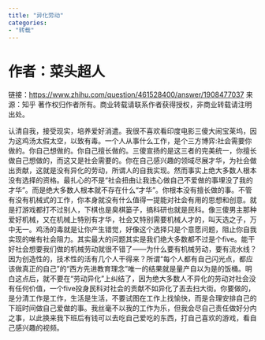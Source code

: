 ```yaml
---
title: "异化劳动"
categories: 
- "转载"
---
```


#  作者：菜头超人

链接：https://www.zhihu.com/question/461528400/answer/1908477037
来源：知乎
著作权归作者所有。商业转载请联系作者获得授权，非商业转载请注明出处。

认清自我，接受现实，培养爱好消遣。我很不喜欢看印度电影三傻大闹宝莱坞，因为这鸡汤太假太空，以致有毒。一个人从事什么工作，是个三方博弈:社会需要你做的。你自己想做的。你自己擅长做的。三傻宣扬的是这三者的完美统一，你擅长做自己想做的，而这又是社会需要的。你在自己感兴趣的领域尽展才华，为社会做出贡献，这就是没有异化的劳动，所谓人的自我实现。然而事实上绝大多数人根本没有选择的资格。最扎心的不是“社会扭曲让我违心做自己不爱做的事埋没了我的才华”。而是绝大多数人根本就不存在什么“才华”。你根本没有擅长做的事。不管有没有机械式的工作，你本身就没有什么值得一提能对社会有用的思想和创意。就是打游戏都打不过别人，下棋也是臭棋篓子，搞科研也就是民科。像三傻男主那种爱好机械，又在机械上特别有才华，社会又特别需要机械人才的，叫天选之子，万中无一。鸡汤的毒就是让你产生错觉，好像这个选择只是个意愿问题，阻止你自我实现的唯有社会阻力。其实最大的问题其实是我们绝大多数都不过是个five。能干好社会想要我们做的机械劳动就很不错了——为什么要有机械劳动，要有流水线？因为创造性的，技术性的活有几个人干得来？所谓“每个人都有自己闪光点，都应该做真正的自己”的“西方先进教育理念”唯一的结果就是量产自以为是的饭桶。明白这点后，就不要在“劳动异化”上纠结了，因为绝大多数人不异化的劳动对社会没有任何价值，一个five投身民科对社会的贡献不如异化了丟去扫大街。你要做的，是分清工作是工作，生活是生活，不要试图在工作上找愉快，而是合理安排自己的下班时间做自己爱做的事。我丝毫不以我的工作为乐，但我会尽自己责任做好分内之事，以此换来我下班后有钱可以去吃自己爱吃的东西，打自己喜欢的游戏，看自己感兴趣的视频。